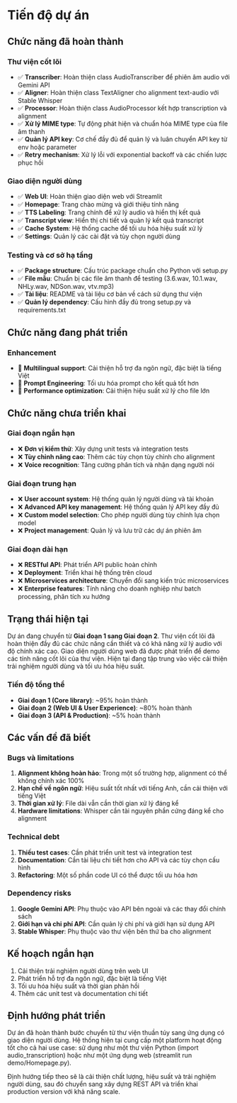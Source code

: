 # Tiến độ dự án

## Chức năng đã hoàn thành

### Thư viện cốt lõi
- ✅ **Transcriber**: Hoàn thiện class AudioTranscriber để phiên âm audio với Gemini API
- ✅ **Aligner**: Hoàn thiện class TextAligner cho alignment text-audio với Stable Whisper
- ✅ **Processor**: Hoàn thiện class AudioProcessor kết hợp transcription và alignment
- ✅ **Xử lý MIME type**: Tự động phát hiện và chuẩn hóa MIME type của file âm thanh
- ✅ **Quản lý API key**: Cơ chế đầy đủ để quản lý và luân chuyển API key từ env hoặc parameter
- ✅ **Retry mechanism**: Xử lý lỗi với exponential backoff và các chiến lược phục hồi

### Giao diện người dùng
- ✅ **Web UI**: Hoàn thiện giao diện web với Streamlit
- ✅ **Homepage**: Trang chào mừng và giới thiệu tính năng
- ✅ **TTS Labeling**: Trang chính để xử lý audio và hiển thị kết quả
- ✅ **Transcript view**: Hiển thị chi tiết và quản lý kết quả transcript
- ✅ **Cache System**: Hệ thống cache để tối ưu hóa hiệu suất xử lý
- ✅ **Settings**: Quản lý các cài đặt và tùy chọn người dùng

### Testing và cơ sở hạ tầng
- ✅ **Package structure**: Cấu trúc package chuẩn cho Python với setup.py
- ✅ **File mẫu**: Chuẩn bị các file âm thanh để testing (3.6.wav, 10.1.wav, NHLy.wav, NDSon.wav, vtv.mp3)
- ✅ **Tài liệu**: README và tài liệu cơ bản về cách sử dụng thư viện
- ✅ **Quản lý dependency**: Cấu hình đầy đủ trong setup.py và requirements.txt

## Chức năng đang phát triển

### Enhancement
- 🔄 **Multilingual support**: Cải thiện hỗ trợ đa ngôn ngữ, đặc biệt là tiếng Việt
- 🔄 **Prompt Engineering**: Tối ưu hóa prompt cho kết quả tốt hơn
- 🔄 **Performance optimization**: Cải thiện hiệu suất xử lý cho file lớn

## Chức năng chưa triển khai

### Giai đoạn ngắn hạn
- ❌ **Đơn vị kiểm thử**: Xây dựng unit tests và integration tests
- ❌ **Tùy chỉnh nâng cao**: Thêm các tùy chọn tùy chỉnh cho alignment
- ❌ **Voice recognition**: Tăng cường phân tích và nhận dạng người nói

### Giai đoạn trung hạn
- ❌ **User account system**: Hệ thống quản lý người dùng và tài khoản
- ❌ **Advanced API key management**: Hệ thống quản lý API key đầy đủ
- ❌ **Custom model selection**: Cho phép người dùng tùy chỉnh lựa chọn model
- ❌ **Project management**: Quản lý và lưu trữ các dự án phiên âm

### Giai đoạn dài hạn
- ❌ **RESTful API**: Phát triển API public hoàn chỉnh
- ❌ **Deployment**: Triển khai hệ thống trên cloud
- ❌ **Microservices architecture**: Chuyển đổi sang kiến trúc microservices
- ❌ **Enterprise features**: Tính năng cho doanh nghiệp như batch processing, phân tích xu hướng

## Trạng thái hiện tại
Dự án đang chuyển từ **Giai đoạn 1 sang Giai đoạn 2**. Thư viện cốt lõi đã hoàn thiện đầy đủ các chức năng cần thiết và có khả năng xử lý audio với độ chính xác cao. Giao diện người dùng web đã được phát triển để demo các tính năng cốt lõi của thư viện. Hiện tại đang tập trung vào việc cải thiện trải nghiệm người dùng và tối ưu hóa hiệu suất.

### Tiến độ tổng thể
- **Giai đoạn 1 (Core library)**: ~95% hoàn thành
- **Giai đoạn 2 (Web UI & User Experience)**: ~80% hoàn thành
- **Giai đoạn 3 (API & Production)**: ~5% hoàn thành

## Các vấn đề đã biết

### Bugs và limitations
1. **Alignment không hoàn hảo**: Trong một số trường hợp, alignment có thể không chính xác 100%
2. **Hạn chế về ngôn ngữ**: Hiệu suất tốt nhất với tiếng Anh, cần cải thiện với tiếng Việt
3. **Thời gian xử lý**: File dài vẫn cần thời gian xử lý đáng kể
4. **Hardware limitations**: Whisper cần tài nguyên phần cứng đáng kể cho alignment

### Technical debt
1. **Thiếu test cases**: Cần phát triển unit test và integration test
2. **Documentation**: Cần tài liệu chi tiết hơn cho API và các tùy chọn cấu hình
3. **Refactoring**: Một số phần code UI có thể được tối ưu hóa hơn

### Dependency risks
1. **Google Gemini API**: Phụ thuộc vào API bên ngoài và các thay đổi chính sách
2. **Giới hạn và chi phí API**: Cần quản lý chi phí và giới hạn sử dụng API
3. **Stable Whisper**: Phụ thuộc vào thư viện bên thứ ba cho alignment

## Kế hoạch ngắn hạn
1. Cải thiện trải nghiệm người dùng trên web UI
2. Phát triển hỗ trợ đa ngôn ngữ, đặc biệt là tiếng Việt
3. Tối ưu hóa hiệu suất và thời gian phản hồi
4. Thêm các unit test và documentation chi tiết

## Định hướng phát triển
Dự án đã hoàn thành bước chuyển từ thư viện thuần túy sang ứng dụng có giao diện người dùng. Hệ thống hiện tại cung cấp một platform hoạt động tốt cho cả hai use case: sử dụng như một thư viện Python (import audio_transcription) hoặc như một ứng dụng web (streamlit run demo/Homepage.py). 

Định hướng tiếp theo sẽ là cải thiện chất lượng, hiệu suất và trải nghiệm người dùng, sau đó chuyển sang xây dựng REST API và triển khai production version với khả năng scale.
